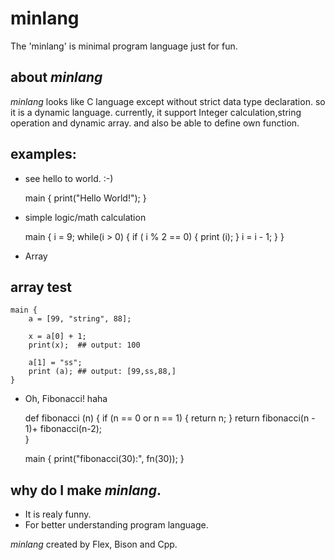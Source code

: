 # minlang
The 'minlang' is minimal program language just for fun.

## about *minlang*
*minlang* looks like C language except without strict data type declaration.
so it is a dynamic language.
currently, it support Integer calculation,string operation and dynamic array.
and also be able to define own function. 

## examples:

* see hello to world.  :-)

    main { 
        print("Hello World!");
    }

* simple logic/math calculation
    
    main {
        i = 9;
        while(i > 0) {
            if ( i % 2 == 0) {
                print (i);
            }
            i = i - 1;
        }
    }

* Array
## array test
    main {
        a = [99, "string", 88];

        x = a[0] + 1;
        print(x);  ## output: 100

        a[1] = "ss";
        print (a); ## output: [99,ss,88,]
    }

* Oh, Fibonacci! haha


    def fibonacci (n) {
        if (n == 0 or n == 1) {
            return n;
        }
        return fibonacci(n - 1)+ fibonacci(n-2);    
    }

    main {
        print("fibonacci(30):", fn(30));
    }


## why do I make *minlang*. 

* It is realy funny.
* For better understanding program language.

*minlang* created by Flex, Bison and Cpp. 
